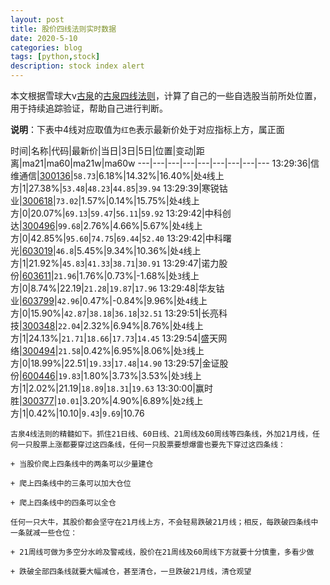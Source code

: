 ```yaml
---
layout: post
title: 股价四线法则实时数据
date: 2020-5-10
categories: blog
tags: [python,stock]
description: stock index alert
---
```



本文根据雪球大v[古泉](https://xueqiu.com/u/7148646888)的[古泉四线法则](https://xueqiu.com/7148646888/130498192)，计算了自己的一些自选股当前所处位置，用于持续追踪验证，帮助自己进行判断。

**说明**：下表中4线对应取值为`红色`表示最新价处于对应指标上方，属正面

时间|名称|代码|最新价|当日|3日|5日|位置|变动|距离|ma21|ma60|ma21w|ma60w
---|---|---|---|---|---|---|---|---
13:29:36|信维通信|[300136](https://xueqiu.com/S/SZ300136)|`58.73`|6.18%|14.32%|16.40%|处`4`线上方|1|27.38%|`53.48`|`48.23`|`44.85`|`39.94`
13:29:39|寒锐钴业|[300618](https://xueqiu.com/S/SZ300618)|`73.02`|1.57%|0.14%|15.75%|处`4`线上方|0|20.07%|`69.13`|`59.47`|`56.11`|`59.92`
13:29:42|中科创达|[300496](https://xueqiu.com/S/SZ300496)|`99.68`|2.76%|4.66%|5.67%|处`4`线上方|0|42.85%|`95.60`|`74.75`|`69.44`|`52.40`
13:29:42|中科曙光|[603019](https://xueqiu.com/S/SH603019)|`46.8`|5.45%|9.34%|10.36%|处`4`线上方|1|21.92%|`45.83`|`41.33`|`38.71`|`30.91`
13:29:47|诺力股份|[603611](https://xueqiu.com/S/SH603611)|`21.96`|1.76%|0.73%|-1.68%|处`3`线上方|0|8.74%|22.19|`21.28`|`19.87`|`17.96`
13:29:48|华友钴业|[603799](https://xueqiu.com/S/SH603799)|`42.96`|0.47%|-0.84%|9.96%|处`4`线上方|0|15.90%|`42.87`|`38.18`|`36.18`|`32.51`
13:29:51|长亮科技|[300348](https://xueqiu.com/S/SZ300348)|`22.04`|2.32%|6.94%|8.76%|处`4`线上方|1|24.13%|`21.71`|`18.66`|`17.73`|`14.45`
13:29:54|盛天网络|[300494](https://xueqiu.com/S/SZ300494)|`21.58`|0.42%|6.95%|8.06%|处`3`线上方|0|18.99%|22.51|`19.33`|`17.48`|`14.90`
13:29:57|金证股份|[600446](https://xueqiu.com/S/SH600446)|`19.83`|1.80%|3.73%|3.53%|处`3`线上方|1|2.02%|21.19|`18.89`|`18.31`|`19.63`
13:30:00|赢时胜|[300377](https://xueqiu.com/S/SZ300377)|`10.01`|3.20%|4.90%|6.89%|处`2`线上方|1|0.42%|10.10|`9.43`|`9.69`|10.76

```
古泉4线法则的精髓如下。抓住21日线、60日线、21周线及60周线等四条线，外加21月线，任何一只股票上涨都要穿过这四条线，任何一只股票要想爆雷也要先下穿过这四条线：

+ 当股价爬上四条线中的两条可以少量建仓

+ 爬上四条线中的三条可以加大仓位

+ 爬上四条线中的四条可以全仓

任何一只大牛，其股价都会坚守在21月线上方，不会轻易跌破21月线；相反，每跌破四条线中一条就减一些仓位：

+ 21周线可做为多空分水岭及警戒线，股价在21周线及60周线下方就要十分慎重，多看少做

+ 跌破全部四条线就要大幅减仓，甚至清仓，一旦跌破21月线，清仓观望
```